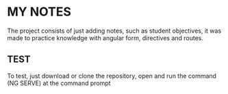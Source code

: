 # MY NOTES

The project consists of just adding notes, such as student objectives, it was made to practice knowledge with angular form, directives and routes.

## TEST

To test, just download or clone the repository, open and run the command (NG SERVE) at the command prompt
